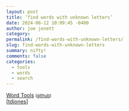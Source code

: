 ```yaml
---
layout: post
title: ‘find words with unknown letters’
date: 2024-06-12 10:09:45 -0400
author: joe jenett
category: 
permalink: /find-words-with-unknown-letters/
slug: find-words-with-unknown-letters
summary: nifty!
comments: false
categories:
  - tools
  - words
  - search
---
```

<a title="Word Tools" href="https://jawj.github.io/wordtools/">Word Tools</a> <small>(<a href="https://github.com/jawj/wordtools">github</a>)</small><br>[<a href="https://pinboard.in/u:tdjones">tdjones</a>]

<a href="https://brid.gy/publish/mastodon"></a>